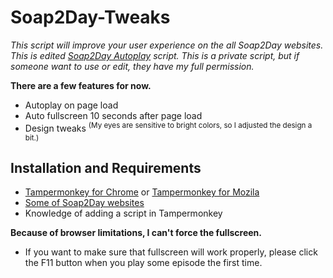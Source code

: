 # Soap2Day-Tweaks

_This script will improve your user experience on the all Soap2Day websites. This is edited [Soap2Day Autoplay](https://greasyfork.org/en/scripts/412307-soap2day-autoplay) script. This is a private script, but if someone want to use or edit, they have my full permission._

**There are a few features for now.**
* Autoplay on page load
* Auto fullscreen 10 seconds after page load
* Design tweaks <sup>(My eyes are sensitive to bright colors, so I adjusted the design a bit.)</sup>

## Installation and Requirements
* [Tampermonkey for Chrome](https://chrome.google.com/webstore/detail/tampermonkey/dhdgffkkebhmkfjojejmpbldmpobfkfo?hl=en) or [Tampermonkey for Mozila](https://addons.mozilla.org/en-US/firefox/addon/tampermonkey/)
* [Some of Soap2Day websites](https://soapgate.org/)
* Knowledge of adding a script in Tampermonkey

**Because of browser limitations, I can't force the fullscreen.**
* If you want to make sure that fullscreen will work properly, please click the F11 button when you play some episode the first time.
